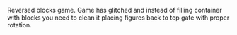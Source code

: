 Reversed blocks game.
Game has glitched and instead of filling container with blocks you need to clean it placing figures back to top gate with proper rotation.